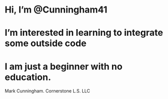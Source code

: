 # Hi, I’m @Cunningham41
# I’m interested in learning to integrate some outside code
# I am just a beginner with no education.
<!---
Cunningham41/Cunningham41 is a ✨ special ✨ repository because its `README.md` (this file) appears on your GitHub profile.
You can click the Preview link to take a look at your changes.
--->
Mark Cunningham.
Cornerstone L.S. LLC